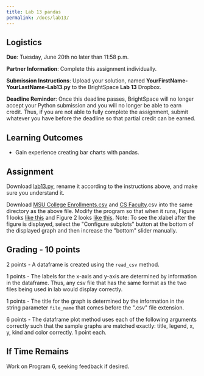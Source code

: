 ```yaml
---
title: Lab 13 pandas
permalink: /docs/lab13/
---
```


## Logistics
**Due**: Tuesday, June 20th no later than 11:58 p.m.

**Partner Information**: Complete this assignment individually.

**Submission Instructions**: Upload your solution, named **YourFirstName-YourLastName-Lab13.py** to the BrightSpace **Lab 13** Dropbox.

**Deadline Reminder**: Once this deadline passes, BrightSpace will no longer accept your Python submission and you will no longer be able to earn credit. Thus, if you are not able to fully complete the assignment, submit whatever you have before the deadline so that partial credit can be earned.

## Learning Outcomes
- Gain experience creating bar charts with pandas.

## Assignment
Download [lab13.py](../lessons/code/lab13.py), rename it according to the instructions above, and make sure you understand it.

Download [MSU College Enrollments.csv](../lessons/code/msu_college_enrollments.csv) and [CS Faculty](../lessons/code/cs_faculty.csv).csv into the same directory as the above file.
Modify the program so that when it runs, Figure 1 looks [like this](../lessons/code/figure1.png) and Figure 2 looks [like this](../lessons/code/figure2.png). Note: To see the xlabel after the figure is displayed, select the "Configure subplots" button at the bottom of the displayed graph and then increase the "bottom" slider manually.

## Grading - 10 points
2 points - A dataframe is created using the `read_csv` method.

1 points - The labels for the x-axis and y-axis are determined by information in the dataframe. Thus, any csv file that has the same format as the two files being used in lab would display correctly.

1 points - The title for the graph is determined by the information in the string parameter `file_name` that comes before the ".csv" file extension.

6 points - The dataframe plot method uses each of the following arguments correctly such that the sample graphs are matched exactly: title, legend, x, y, kind and color correctly. 1 point each.

## If Time Remains
Work on Program 6, seeking feedback if desired.